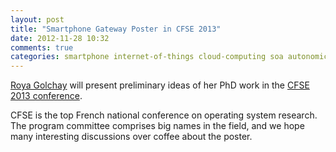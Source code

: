 ```yaml
---
layout: post
title: "Smartphone Gateway Poster in CFSE 2013"
date: 2012-11-28 10:32
comments: true
categories: smartphone internet-of-things cloud-computing soa autonomic-computing
---
```


[Roya Golchay](http://dynamid.citi-lab.fr/people/) will present preliminary ideas
of her PhD work in the [CFSE 2013 conference](http://compas2013.inrialpes.fr).

CFSE is the top French national conference on operating system research. The program 
committee comprises big names in the field, and we hope many interesting discussions
over coffee about the poster.

